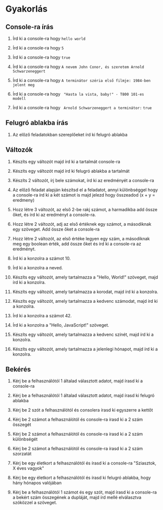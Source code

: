 # Gyakorlás

## Console-ra írás

1. Írd ki a console-ra hogy `hello world`

1. Írd ki a console-ra hogy `5`

1. Írd ki a console-ra hogy `true`

1. Írd ki a console-ra hogy `A nevem John Conor, és szeretem Arnold Schwarzeneggert`

1. Írd ki a console-ra hogy `A terminátor széria első filmje: 1984-ben jelent meg`

1. Írd ki a console-ra hogy ` "Hasta la vista, baby!" - T800 101-es modell`

1. Írd ki a console-ra hogy ` Arnold Schwarzeneggert a terminátor:` `true`

## Felugró ablakba írás

1. Az előző feladatokban szereplőeket írd ki felugró ablakba

## Változók

1. Készíts egy változót majd írd ki a tartalmát console-ra

1. Készíts egy változót majd írd ki felugró ablakba a tartalmát

1. Készíts 2 változót, írj bele számokat, írd ki az eredményét a console-ra

1. Az előző feladat alapján készítsd el a feladatot, annyi különbséggel hogy a console-ra írd ki a két számot is majd jelezd hogy összeadod (x + y = eredmeny)

1. Hozz létre 3 változót, az első 2-be rakj számot, a harmadikba add össze őket, és írd ki az eredményt a console-ra.

1. Hozz létre 2 változót, adj az első értéknek egy számot, a másodiknak egy szöveget. Add össze őket a console-ra

1. Hozz létre 2 változót, az első értéke legyen egy szám, a másodiknak meg egy boolean érték, add össze őket és írd ki a console-ra az eredményt.

1. Írd ki a konzolra a számot 10.

1. Írd ki a konzolra a neved.

1. Készíts egy változót, amely tartalmazza a "Hello, World!" szöveget, majd írd ki a konzolra.

1. Készíts egy változót, amely tartalmazza a korodat, majd írd ki a konzolra.

1. Készíts egy változót, amely tartalmazza a kedvenc számodat, majd írd ki a konzolra.

1. Írd ki a konzolra a számot 42.

1. Írd ki a konzolra a "Hello, JavaScript!" szöveget.

1. Készíts egy változót, amely tartalmazza a kedvenc színét, majd írd ki a konzolra.

1. Készíts egy változót, amely tartalmazza a jelenlegi hónapot, majd írd ki a konzolra.


## Bekérés

1. Kérj be a felhasználótól 1 általad választott adatot, majd írasd ki a console-ra

1. Kérj be a felhasználótól 1 általad választott adatot, majd írasd ki felugró ablakba

1. Kérj be 2 szót a felhasználótól és consolera írasd ki egyszerre a kettőt

1. Kérj be 2 számot a felhasználótól és console-ra írasd ki a 2 szám összegét

1. Kérj be 2 számot a felhasználótól és console-ra írasd ki a 2 szám különbségét

1. Kérj be 2 számot a felhasználótól és console-ra írasd ki a 2 szám szorzatát

1. Kérj be egy életkort a felhasználótól és írasd ki a console-ra "Sziasztok, X éves vagyok"

1. Kérj be egy életkort a felhasználótól és írasd ki felugró ablakba, hogy hány hónapos valójában

1. Kérj be a felhasználótól 1 számot és egy szót, majd írasd ki a console-ra a bekért szám összegének a dupláját, majd írd mellé elválasztva szóközzel a szöveget.

